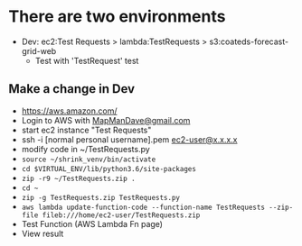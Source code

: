 # There are two environments
* Dev: ec2:Test Requests > lambda:TestRequests > s3:coateds-forecast-grid-web
  * Test with 'TestRequest' test

## Make a change in Dev
* https://aws.amazon.com/
* Login to AWS with MapManDave@gmail.com
* start ec2 instance "Test Requests"
* ssh -i [normal personal username].pem ec2-user@x.x.x.x
* modify code in ~/TestRequests.py
* `source ~/shrink_venv/bin/activate`
* `cd $VIRTUAL_ENV/lib/python3.6/site-packages`
* `zip -r9 ~/TestRequests.zip .`
* `cd ~`
* `zip -g TestRequests.zip TestRequests.py`
* `aws lambda update-function-code --function-name TestRequests --zip-file fileb:///home/ec2-user/TestRequests.zip`
* Test Function (AWS Lambda Fn page)
* View result
